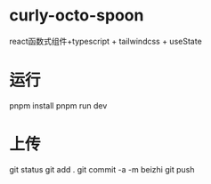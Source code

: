 # curly-octo-spoon
react函数式组件+typescript + tailwindcss + useState


# 运行
pnpm install
pnpm run dev

# 上传
git status
git add .
git commit -a -m beizhi
git push